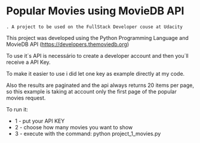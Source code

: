 <h1>Popular Movies using MovieDB API </h1>

    . A project to be used on the FullStack Developer couse at Udacity


This project was developed using the Python Programming Language and MovieDB API (https://developers.themoviedb.org)

To use it´s API is necessário to create a developer account and then you´ll receive a API Key.

To make it easier to use i did let one key as example directly at my code.

Also the results are paginated and the api always returns 20 items per page, so
this example is taking at account only the first page of the popular movies request. 

To run it:
    
* 1 - put your API KEY </li>
* 2 - choose how many movies you want to show </li>
* 3 - execute with the command: python project_1_movies.py </li>
 
